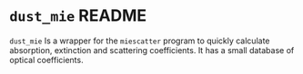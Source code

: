 `dust_mie` README
==========================================
`dust_mie` Is a wrapper for the `miescatter` program to quickly calculate absorption, extinction and scattering coefficients.
It has a small database of optical coefficients.


<!-- See the read-the-docs page for information on how to install and use `dust_mie`:
[https://dust_mie.readthedocs.io/en/latest/](https://dust_mie.readthedocs.io/en/latest/) -->

